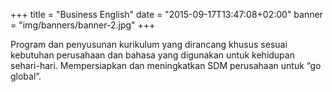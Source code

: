 +++
title = "Business English"
date = "2015-09-17T13:47:08+02:00"
banner = "img/banners/banner-2.jpg"
+++

Program dan penyusunan kurikulum yang dirancang khusus sesuai kebutuhan perusahaan dan bahasa yang digunakan untuk kehidupan sehari-hari.
Mempersiapkan dan meningkatkan SDM perusahaan untuk “go global”.
